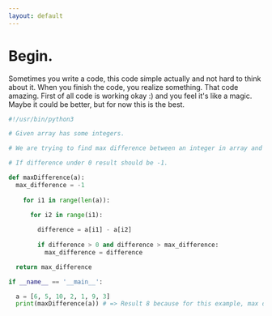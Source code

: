 ```yaml
---
layout: default
---
```


# Begin.

Sometimes you write a code, this code simple actually and not hard to think about it. When you finish the code, you realize something. That code amazing. First of all code is working okay :) and you feel it's like a magic. Maybe it could be better, but for now this is the best.

```python
#!/usr/bin/python3

# Given array has some integers.

# We are trying to find max difference between an integer in array and situated in array more lower index integers.

# If difference under 0 result should be -1.

def maxDifference(a):
  max_difference = -1
  
    for i1 in range(len(a)):

      for i2 in range(i1):
        
        difference = a[i1] - a[i2]
        
        if difference > 0 and difference > max_difference:
          max_difference = difference

  return max_difference

if __name__ == '__main__':

  a = [6, 5, 10, 2, 1, 9, 3]
  print(maxDifference(a)) # => Result 8 because for this example, max difference between 9 - 1 = 8.
```

